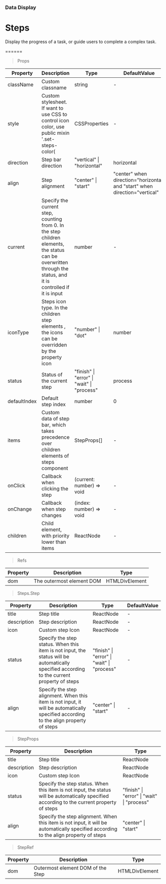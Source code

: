 ### Data Display

# Steps 

Display the progress of a task, or guide users to complete a complex task.

======

> Props

|Property|Description|Type|DefaultValue|
|----------|-------------|------|------|
|className|Custom classname|string|-|
|style|Custom stylesheet\. If want to use CSS to control icon color, use public mixin '\.set\-steps\-color(|CSSProperties|-|
|direction|Step bar direction|"vertical" \| "horizontal"|horizontal|
|align|Step alignment|"center" \| "start"|"center" when direction="horizontal" and "start" when direction="vertical"|
|current|Specify the current step, counting from 0\. In the step children elements, the status can be overwritten through the status, and it is controlled if it is input|number|-|
|iconType|Steps icon type\. In the children step elements , the icons can be overridden by the property icon|"number" \| "dot"|number|
|status|Status of the current step|"finish" \| "error" \| "wait" \| "process"|process|
|defaultIndex|Default step index|number|0|
|items|Custom data of step bar, which takes precedence over children elements of steps component|StepProps\[\]|-|
|onClick|Callback when clicking the step|(current: number) =\> void|-|
|onChange|Callback when step changes|(index: number) =\> void|-|
|children|Child element, with priority lower than items|ReactNode|-|

> Refs

|Property|Description|Type|
|----------|-------------|------|
|dom|The outermost element DOM|HTMLDivElement|

> Steps.Step

|Property|Description|Type|DefaultValue|
|----------|-------------|------|------|
|title|Step title|ReactNode|-|
|description|Step description|ReactNode|-|
|icon|Custom step Icon|ReactNode|-|
|status|Specify the step status\. When this item is not input, the status will be automatically specified according to the current property of steps|"finish" \| "error" \| "wait" \| "process"|-|
|align|Specify the step alignment\. When this item is not input, it will be automatically specified according to the align property of steps|"center" \| "start"|-|

> StepProps

|Property|Description|Type|
|----------|-------------|------|
|title|Step title|ReactNode|
|description|Step description|ReactNode|
|icon|Custom step Icon|ReactNode|
|status|Specify the step status\. When this item is not input, the status will be automatically specified according to the current property of steps|"finish" \| "error" \| "wait" \| "process"|
|align|Specify the step alignment\. When this item is not input, it will be automatically specified according to the align property of steps|"center" \| "start"|

> StepRef

|Property|Description|Type|
|----------|-------------|------|
|dom|Outermost element DOM of the Step|HTMLDivElement|
